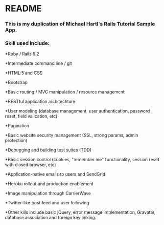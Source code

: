 # README

### This is my duplication of Michael Hartl's Rails Tutorial Sample App. 

### Skill used include:

*Ruby / Rails 5.2

*Intermediate command line / git

*HTML 5 and CSS

*Bootstrap

*Basic routing / MVC manipulation / resource management

*RESTful application architechture

*User modeling (database management, user authentication, password reset, field valication, etc)

*Pagination

*Basic website security management (SSL, strong params, admin protection) 

*Debugging and building test suites (TDD)

*Basic session control (cookies, "remember me" functionality, session reset with closed browser, etc)

*Application-native emails to users and SendGrid

*Heroku rollout and production enablement

*Image manipulation through CarrierWave

*Twitter-like post feed and user following

*Other kills include basic jQuery, error message implementation, Gravatar, database association and foreign key linking.


